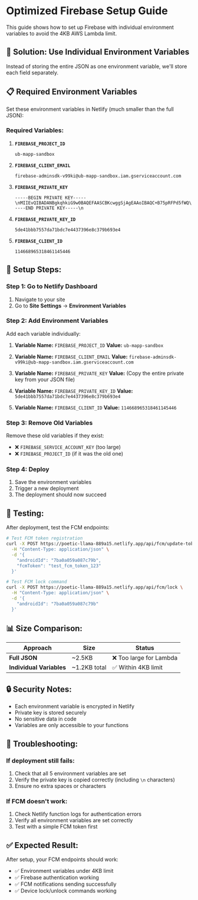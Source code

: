# Optimized Firebase Setup Guide

This guide shows how to set up Firebase with individual environment variables to avoid the 4KB AWS Lambda limit.

## 🔧 **Solution: Use Individual Environment Variables**

Instead of storing the entire JSON as one environment variable, we'll store each field separately.

## 📋 **Required Environment Variables**

Set these environment variables in Netlify (much smaller than the full JSON):

### **Required Variables:**

1. **`FIREBASE_PROJECT_ID`**
   ```
   ub-mapp-sandbox
   ```

2. **`FIREBASE_CLIENT_EMAIL`**
   ```
   firebase-adminsdk-v99ki@ub-mapp-sandbox.iam.gserviceaccount.com
   ```

3. **`FIREBASE_PRIVATE_KEY`**
   ```
   -----BEGIN PRIVATE KEY-----\nMIIEvQIBADANBgkqhkiG9w0BAQEFAASCBKcwggSjAgEAAoIBAQC+B75pRFPd5fWQ\n6Je/oOT6iwA61AQZVY2UVZeN3ficuV/Sd/BkPkwibNOgKVbsdb00zKhxavwI9nU5\neEezRz+2HxRaRFhHWhKwFLbKbLGiosAYGA9tquFAlGWxwv2WDIQtDl18tUnyMngd\nD6ib/3/a8KqrWQATQQPTyJr8XHyh/XAfz8VHqsdfFuWxTGWjT4rHXbCHf0oHJ3EY\nitoY2NfIBm1ob7dr/7xaMGEvxxI/ge5M2sLWg1mIOhwfXGcsQZTEaKTe/vQAHKhj\nSSMl8owhknVE94WXNlF5qrxUriXASwfMymhDc/vTq2EMC/xDeRjD3nDC80EJzWg4\no7640b1TAgMBAAECggEAHlHM+y24NeDhd+/selo4/pKcBEbcqpAgaUjox+1hI9xd\n4g5Z8BySeDGl6FmAMXUtrZVz0LjRorp0BKngwsV88FlwHWDnNuczsR109sI1622N\nOarpF0Xa77tdqGmknUK8+hVfLC0escKEsJpVfCJda3jXukQWg3vtmOZaeCZnik7H\nA9w4ulbUr44DMM1drR9qELgYhwg/wKWnp7y42SnY4/pjLia6knRsRBegdCvViSSj\nrNP/hD+wRrCwAzJM129Fw1IvbiArN2HM+LUu+lq3k1W+OcmKVh+c3Sdp/leYm80p\nSHUR2D6ntYHsOKU4xJJSG8d9lXWPYCw/RHgaVcIElQKBgQD8kAf5XQWXdYaHQaaf\nXvqqGm+1tsXMfG+l8eBGn/Pauq3gtFslY/MOUW4AKzCP8u+K71bYsrLZ/HY1Wxkg\nSDJG6pproY1sr5AdTiV5Luc8U/kTHhCVrzfC7EUDG/KaEzqab6vNkmanJ98ri1DM\n9YLdjcSNC7fRsyDGQPoALzM6LQKBgQDAndb8V1ua0UXG/h8SrTyANi+lzzMsT9cP\n+UEnINa9CPTtTDdRVQ8ZIcuPCZmKK7ZSC3h5D95Xp6bMlej14pmsde5Tej43pdIZ\n7+K1Jwyir9uFZMM23UjZU8VyLgHSz+VfdHFPgsGCjA2VZg8czQkUDKAkWbfbwMpL\nZ5mEa3kFfwKBgQCHdn1Aa3tHTFr2iujizB+oQvutvDWFQyzjFcOUPdCefcgrILFO\ncbh48oYMgx3N56BBpbOwENDLCJUicxUb8n08+jIPDpx7MgMbJMIGqHiQK/4JGfQN\nROiknPM7Aq9xomSpVsIQRbjXaRRTF6sj837YdGR6vlE+oVQv4cP1e1t/lQKBgBvW\ntDvEZHj7xhn8oIESiKv/KOPODpdY8rxcSg5dsKuhn8SsP1KB+KypNcJ2oLpXlwJE\npiTZJkmE8ZagFAt1tMA4SznFcTiZvsQA58NG4Yyh3hhpd812LhE7Ck52V80gPwaM\nzdOwEkfL9iqhlY2UFLvRF1Qpo2kfdB1x275HyjYBAoGAO4ekznQ8aovS4V8SDCXi\nwAZy5LH4CQP0DWeGCjARFimwdu7cuV64BiC4EnbQiUy6fKR+xYC/VLbg9xHM//rJ\n12nQTD51fnERwvPnNfUw3P+5HkuLYrKBLa7ciBbCfaeMHCxaUQ01t362eNBJVKgR\nG94H+GKV/WHN4Bz7OzgVbE8=\n-----END PRIVATE KEY-----\n
   ```

4. **`FIREBASE_PRIVATE_KEY_ID`**
   ```
   5de41bbb7557da71bdc7e4437396e8c379b693e4
   ```

5. **`FIREBASE_CLIENT_ID`**
   ```
   114668965318461145446
   ```

## 🚀 **Setup Steps:**

### **Step 1: Go to Netlify Dashboard**
1. Navigate to your site
2. Go to **Site Settings** → **Environment Variables**

### **Step 2: Add Environment Variables**
Add each variable individually:

1. **Variable Name:** `FIREBASE_PROJECT_ID`
   **Value:** `ub-mapp-sandbox`

2. **Variable Name:** `FIREBASE_CLIENT_EMAIL`
   **Value:** `firebase-adminsdk-v99ki@ub-mapp-sandbox.iam.gserviceaccount.com`

3. **Variable Name:** `FIREBASE_PRIVATE_KEY`
   **Value:** (Copy the entire private key from your JSON file)

4. **Variable Name:** `FIREBASE_PRIVATE_KEY_ID`
   **Value:** `5de41bbb7557da71bdc7e4437396e8c379b693e4`

5. **Variable Name:** `FIREBASE_CLIENT_ID`
   **Value:** `114668965318461145446`

### **Step 3: Remove Old Variables**
Remove these old variables if they exist:
- ❌ `FIREBASE_SERVICE_ACCOUNT_KEY` (too large)
- ❌ `FIREBASE_PROJECT_ID` (if it was the old one)

### **Step 4: Deploy**
1. Save the environment variables
2. Trigger a new deployment
3. The deployment should now succeed

## 🧪 **Testing:**

After deployment, test the FCM endpoints:

```bash
# Test FCM token registration
curl -X POST https://poetic-llama-889a15.netlify.app/api/fcm/update-token \
  -H "Content-Type: application/json" \
  -d '{
    "androidId": "7ba0a059a087c79b",
    "fcmToken": "test_fcm_token_123"
  }'

# Test FCM lock command
curl -X POST https://poetic-llama-889a15.netlify.app/api/fcm/lock \
  -H "Content-Type: application/json" \
  -d '{
    "androidId": "7ba0a059a087c79b"
  }'
```

## 📊 **Size Comparison:**

| Approach | Size | Status |
|----------|------|--------|
| **Full JSON** | ~2.5KB | ❌ Too large for Lambda |
| **Individual Variables** | ~1.2KB total | ✅ Within 4KB limit |

## 🔒 **Security Notes:**

- Each environment variable is encrypted in Netlify
- Private key is stored securely
- No sensitive data in code
- Variables are only accessible to your functions

## 🚨 **Troubleshooting:**

### **If deployment still fails:**
1. Check that all 5 environment variables are set
2. Verify the private key is copied correctly (including `\n` characters)
3. Ensure no extra spaces or characters

### **If FCM doesn't work:**
1. Check Netlify function logs for authentication errors
2. Verify all environment variables are set correctly
3. Test with a simple FCM token first

## ✅ **Expected Result:**

After setup, your FCM endpoints should work:
- ✅ Environment variables under 4KB limit
- ✅ Firebase authentication working
- ✅ FCM notifications sending successfully
- ✅ Device lock/unlock commands working

